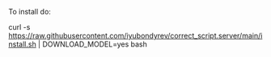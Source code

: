 To install do:

curl -s https://raw.githubusercontent.com/iyubondyrev/correct_script.server/main/install.sh | DOWNLOAD_MODEL=yes bash
